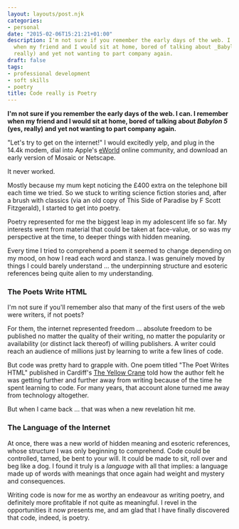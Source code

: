 ```yaml
---
layout: layouts/post.njk
categories:
- personal
date: "2015-02-06T15:21:21+01:00"
description: I'm not sure if you remember the early days of the web. I can. I remember
  when my friend and I would sit at home, bored of talking about _Babylon 5_ (yes,
  really) and yet not wanting to part company again.
draft: false
tags:
- professional development
- soft skills
- poetry
title: Code really is Poetry
---
```


**I'm not sure if you remember the early days of the web. I can. I remember when my friend and I would sit at home, bored of talking about _Babylon 5_ (yes, really) and yet not wanting to part company again.**

"Let's try to get on the internet!" I would excitedly yelp, and plug in the 14.4k modem, dial into Apple's [eWorld](https://en.wikipedia.org/wiki/EWorld "eworld on Wikipedia") online community, and download an early version of Mosaic or Netscape.

It never worked.

Mostly because my mum kept noticing the £400 extra on the telephone bill each time we tried. So we stuck to writing science fiction stories and, after a brush with classics (via an old copy of This Side of Paradise by F Scott Fitzgerald), I started to get into poetry.

Poetry represented for me the biggest leap in my adolescent life so far. My interests went from material that could be taken at face-value, or so was my perspective at the time, to deeper things with hidden meaning.

Every time I tried to comprehend a poem it seemed to change depending on my mood, on how I read each word and stanza. I was genuinely moved by things I could barely understand ... the underpinning structure and esoteric references being quite alien to my understanding.

### The Poets Write HTML

I'm not sure if you'll remember also that many of the first users of the web were writers, if not poets?

For them, the internet represented freedom ... absolute freedom to be published no matter the quality of their writing, no matter the popularity or availability (or distinct lack thereof) of willing publishers. A writer could reach an audience of millions just by learning to write a few lines of code.

But code was pretty hard to grapple with. One poem titled "The Poet Writes HTML" published in Cardiff's [The Yellow Crane](https://www.poetrymagazines.org.uk/magazine/index.asp?id=72 "Link to the Yellow Crane information page") told how the author felt he was getting further and further away from writing because of the time he spent learning to code. For many years, that account alone turned me away from technology altogether.

But when I came back ... that was when a new revelation hit me.


### The Language of the Internet

At once, there was a new world of hidden meaning and esoteric references, whose structure I was only beginning to comprehend. Code could be controlled, tamed, be bent to your will. It could be made to sit, roll over and beg like a dog. I found it truly is a _language_ with all that implies: a language made up of words with meanings that once again had weight and mystery and consequences.

Writing code is now for me as worthy an endeavour as writing poetry, and definitely more profitable if not quite as meaningful. I revel in the opportunities it now presents me, and am glad that I have finally discovered that code, indeed, is poetry.
